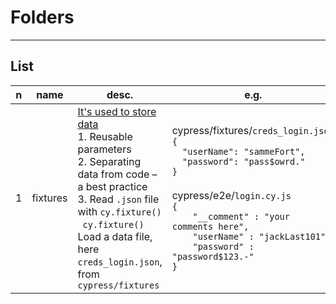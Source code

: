 # Folders

---

## List
|n|name|desc.|e.g.|O/P|
|-|----|-----|----|---|
|1|fixtures|<ins>It's used to store data</ins><br/>1. Reusable parameters<br/>2. Separating data from code – a best practice<br/>3. Read `.json` file with `cy.fixture()`<br/>&ensp;`cy.fixture()` Load a data file, here `creds_login.json`, from `cypress/fixtures`|cypress/fixtures/`creds_login.json`<br/>`{`<br/>`  "userName": "sammeFort",`<br/>`  "password": "pass$owrd."`<br/>`}`<br/><br/>cypress/e2e/`login.cy.js`<br/>`{`<br/>`    "__comment" : "your comments here",`<br/>`    "userName" : "jackLast101",`<br/>`    "password" : "password$123.-"`<br/>`}`|
